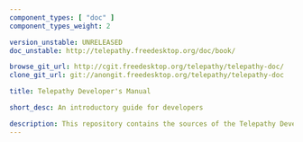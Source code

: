 ```yaml
---
component_types: [ "doc" ]
component_types_weight: 2

version_unstable: UNRELEASED
doc_unstable: http://telepathy.freedesktop.org/doc/book/

browse_git_url: http://cgit.freedesktop.org/telepathy/telepathy-doc/
clone_git_url: git://anongit.freedesktop.org/telepathy/telepathy-doc

title: Telepathy Developer's Manual

short_desc: An introductory guide for developers

description: This repository contains the sources of the Telepathy Developer's Manual document.
---
```

